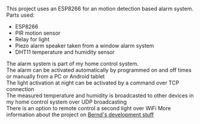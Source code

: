 This project uses an ESP8266 for an motion detection based alarm system.    
Parts used:    
 - ESP8266    
 - PIR motion sensor    
 - Relay for light    
 - Piezo alarm speaker taken from a window alarm system    
 - DHT11 temperature and humidity sensor    

The alarm system is part of my home control system.    
The alarm can be activated automatically by programmed on and off times or manually from a PC or Android tablet    
The light activation at night can be activated by a command over TCP connection    
The measured temperature and humidity is broadcasted to other devices in my home control system over UDP broadcasting    
There is an option to remote control a second light over WiFi
More information about the project on [Bernd's development stuff](http://desire.giesecke.tk/index.php/category/esp8266/)    